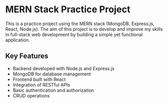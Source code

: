 # MERN Stack Practice Project

This is a practice project using the MERN stack (MongoDB, Express.js, React, Node.js). The aim of this project is to develop and improve my skills in full-stack web development by building a simple yet functional application.

## Key Features

- Backend developed with Node.js and Express.js
- MongoDB for database management
- Frontend built with React
- Integration of RESTful APIs
- Basic authentication and authorization
- CRUD operations